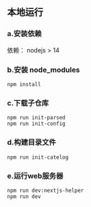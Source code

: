 ## 本地运行

### a.安装依赖
依赖： nodejs > 14

### b.安装 node_modules
```
npm install
```
### c.下载子仓库
```
npm run init-parsed
npm run init-config
```
### d.构建目录文件
```
npm run init-catelog
```
### e.运行web服务器
```
npm run dev:nextjs-helper
npm run dev
```
